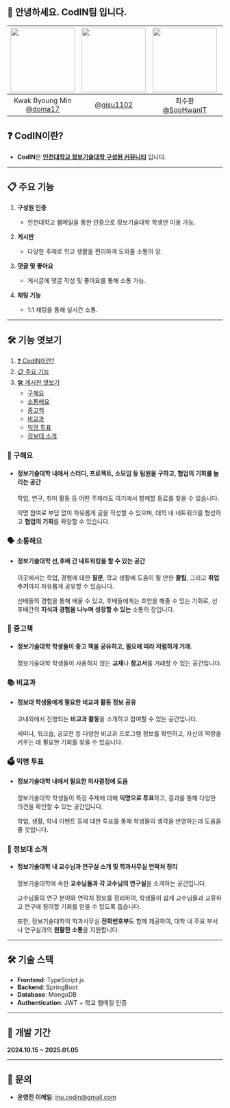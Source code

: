 ## 🙌 안녕하세요. CodIN팀 입니다.
|<img src="https://avatars.githubusercontent.com/u/67214970?v=4" width="150" height="150"/>|<img src="https://avatars.githubusercontent.com/u/76506573?v=4" width="150" height="150"/>|<img src="https://avatars.githubusercontent.com/u/32871806?v=4" width="150" height="150"/>|<img src="https://avatars.githubusercontent.com/u/122799096?v=4" width="150" height="150"/>|<img src="https://avatars.githubusercontent.com/u/162969032?v=4" width="150" height="150"/>|<img src="https://avatars.githubusercontent.com/u/121088189?v=4" width="150" height="150"/>|
|:-:|:-:|:-:|:-:|:-:|:-:|
|Kwak Byoung Min<br/>[@doma17](https://github.com/doma17)|[@gisu1102](https://github.com/gisu1102)|최수환<br/>[@SooHwanIT](https://github.com/SooHwanIT)|[@yy0un9](https://github.com/yy0un9)|Yereong<br/>[@yereong](https://github.com/yereong)|민국<br/>[@X1n9fU](https://github.com/X1n9fU)|

## ❓ CodIN이란?   
- **CodIN**은 **<u>인천대학교 정보기술대학 구성원 커뮤니티</u>** 입니다.   

---

## 📋 주요 기능  
1. **구성원 인증**  
   - 인천대학교 웹메일을 통한 인증으로 정보기술대학 학생만 이용 가능.

2. **게시판**  
   - 다양한 주제로 학교 생활을 편리하게 도와줄 소통의 장.

3. **댓글 및 좋아요**  
   - 게시글에 댓글 작성 및 좋아요를 통해 소통 가능.

4. **채팅 기능**  
   - 1:1 채팅을 통해 실시간 소통.

---

## 🛠 기능 엿보기    

1. [❓ CodIN이란?](#-codin이란)
2. [📋 주요 기능](#-주요-기능)
3. [🛠 게시판 엿보기](#-기능-엿보기)
    - [구해요](#구해요)   
    - [소통해요](#소통해요)   
    - [중고책](#중고책)   
    - [비교과](#비교과)   
    - [익명 투표](#익명-투표)   
    - [정보대 소개](#정보대-소개) 

### 🤚 구해요  
- #### 정보기술대학 내에서 스터디, 프로젝트, 소모임  등 팀원을 구하고, 협업의 기회를 늘리는 공간

  학업, 연구, 취미 활동 등 어떤 주제라도 여기에서 함께할 동료를 찾을 수 있습니다. 

  익명 참여로 부담 없이 자유롭게 글을 작성할 수 있으며, 대학 내 네트워크를 형성하고 **협업의 기회**를 확장할 수 있습니다.

### 🗣️ 소통해요  
- #### 정보기술대학 **선,후배 간 네트워킹**을 할 수 있는 공간

  이곳에서는 학업, 경험에 대한 **질문**, 학교 생활에 도움이 될 만한 **꿀팁**, 그리고 **취업수기**까지 자유롭게 공유할 수 있습니다. 

  선배들의 경험을 통해 배울 수 있고, 후배들에게는 조언을 해줄 수 있는 기회로, 선후배간의 **지식과 경험을 나누며 성장할 수 있는** 소통의 장입니다.

### 📖 중고책  
- #### 정보기술대학 학생들이 **중고 책**을 공유하고, 필요에 따라 저렴하게 거래.

  정보기술대학 학생들이 사용하지 않는 **교재**나 **참고서**를 거래할 수 있는 공간입니다. 

### 📚 비교과  
- #### **정보대 학생들에게 필요한 비교과 활동 정보 공유**

  교내외에서 진행되는 **비교과 활동**을 소개하고 참여할 수 있는 공간입니다. 

  세미나, 워크숍, 공모전 등 다양한 비교과 프로그램 정보를 확인하고, 자신의 역량을 키우는 데 필요한 기회를 찾을 수 있습니다. 

### 🗳️ 익명 투표  
- #### 정보기술대학 내에서 필요한 의사결정에 도움

  정보기술대학 학생들이 특정 주제에 대해 **익명으로 투표**하고, 결과를 통해 다양한 의견을 확인할 수 있는 공간입니다. 

  학업, 생활, 학내 이벤트 등에 대한 투표를 통해 학생들의 생각을 반영하는데 도움을 줄 것입니다.

### 🏫 정보대 소개  
- #### 정보기술대학 내 **교수님과 연구실** 소개 및 학과사무실 연락처 정리

  정보기술대학에 속한 **교수님들과 각 교수님의 연구실**을 소개하는 공간입니다. 

  교수님들의 연구 분야와 연락처 정보를 정리하여, 학생들이 쉽게 교수님들과 교류하고 연구에 참여할 기회를 얻을 수 있도록 돕습니다. 

  또한, 정보기술대학의 학과사무실 **전화번호부**도 함께 제공하여, 대학 내 주요 부서나 연구실과의 **원활한 소통**을 지원합니다.

---

## 🛠️ 기술 스택  
- **Frontend**: TypeScript.js
- **Backend**: SpringBoot
- **Database**: MongoDB
- **Authentication**: JWT + 학교 웹메일 인증

---

## 📅 개발 기간
**2024.10.15 ~ 2025.01.05**

---

## 📧 문의  
- **운영진 이메일**:  inu.codin@gmail.com
